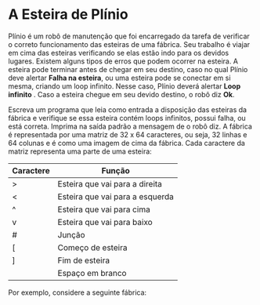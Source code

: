 #  A Esteira de Plínio

Plínio é um robô de manutenção que foi encarregado da tarefa de verificar o correto funcionamento das esteiras de uma fábrica. Seu trabalho é viajar em cima
das esteiras verificando se elas estão indo para os devidos lugares. Existem alguns tipos de erros que podem ocorrer na esteira. A esteira pode terminar antes 
de chegar em seu destino, caso no qual Plínio deve alertar **Falha na esteira**, ou uma esteira pode se conectar em si mesma, criando um loop infinito. Nesse caso,
Plínio deverá alertar **Loop infinito** . Caso a esteira chegue em seu devido destino, o robô diz **Ok**.

 Escreva um programa que leia como entrada a disposição das esteiras da fábrica e verifique se essa esteira contém loops infinitos, possui falha, ou está correta. 
 Imprima na saída padrão a mensagem de o robô diz. A fábrica é representada por uma matriz de 32 x 64 caracteres, ou seja, 32 linhas e 64 colunas e é como uma imagem
 de cima da fábrica. Cada caractere da matriz representa uma parte de uma esteira:
 
| Caractere     | Função        |
| ------------- | ------------- |
| > | Esteira que vai para a direita |
| < | Esteira que vai para a esquerda |
| ^ | Esteira que vai para cima |
| v | Esteira que vai para baixo |
| # | Junção |
| [ | Começo de esteira |
| ] | Fim de esteira |
|  |  Espaço em branco |

Por exemplo, considere a seguinte fábrica:
